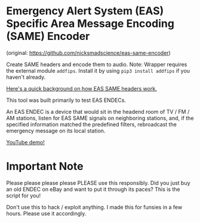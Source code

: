 # Emergency Alert System (EAS) Specific Area Message Encoding (SAME) Encoder

(original: https://github.com/nicksmadscience/eas-same-encoder)

Create SAME headers and encode them to audio.
Note: Wrapper requires the external module `addfips`. Install it by using `pip3 install addfips` if you haven't already.

[Here's a quick background on how EAS SAME headers work.](https://www.youtube.com/watch?v=Z5o1sfXXf9E)

This tool was built primarily to test EAS ENDECs.

An EAS ENDEC is a device that would sit in the headend room of TV / FM / AM stations, listen for EAS SAME signals on neighboring
stations, and, if the specified information matched the predefined filters, rebroadcast the emergency message on its local station.

[YouTube demo!](https://www.youtube.com/watch?v=OVxHkMDX2F8)

# Important Note

Please please please please PLEASE use this responsibly.  Did you just buy an old ENDEC on eBay and want to put it through its paces?  This is the script for you!

Don't use this to hack / exploit anything.  I made this for funsies in a few hours.  Please use it accordingly.
